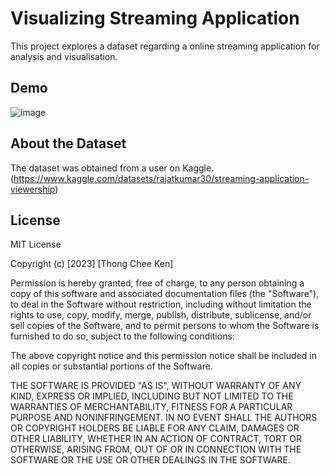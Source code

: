 # Visualizing Streaming Application
This project explores a dataset regarding a online streaming application for analysis and visualisation. 

## Demo

![image](https://github.com/LouisThong15/Data-Analysis-Project/assets/134668971/eaeb129c-7b97-4795-a299-8cf12f49807e)


## About the Dataset
The dataset was obtained from a user on Kaggle. (https://www.kaggle.com/datasets/rajatkumar30/streaming-application-viewership)

## License
MIT License

Copyright (c) [2023] [Thong Chee Ken]

Permission is hereby granted, free of charge, to any person obtaining a copy
of this software and associated documentation files (the "Software"), to deal
in the Software without restriction, including without limitation the rights
to use, copy, modify, merge, publish, distribute, sublicense, and/or sell
copies of the Software, and to permit persons to whom the Software is
furnished to do so, subject to the following conditions:

The above copyright notice and this permission notice shall be included in all
copies or substantial portions of the Software.

THE SOFTWARE IS PROVIDED "AS IS", WITHOUT WARRANTY OF ANY KIND, EXPRESS OR
IMPLIED, INCLUDING BUT NOT LIMITED TO THE WARRANTIES OF MERCHANTABILITY,
FITNESS FOR A PARTICULAR PURPOSE AND NONINFRINGEMENT. IN NO EVENT SHALL THE
AUTHORS OR COPYRIGHT HOLDERS BE LIABLE FOR ANY CLAIM, DAMAGES OR OTHER
LIABILITY, WHETHER IN AN ACTION OF CONTRACT, TORT OR OTHERWISE, ARISING FROM,
OUT OF OR IN CONNECTION WITH THE SOFTWARE OR THE USE OR OTHER DEALINGS IN THE
SOFTWARE.
